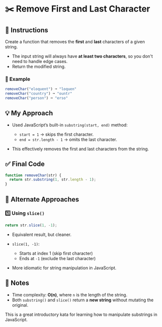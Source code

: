 # ✂️ Remove First and Last Character

## 🧾 Instructions

Create a function that removes the **first** and **last** characters of a given string.

- The input string will always have **at least two characters**, so you don't need to handle edge cases.
- Return the modified string.

### 🧪 Example

```js
removeChar("eloquent") ➞ "loquen"
removeChar("country") ➞ "ountr"
removeChar("person") ➞ "erso"
````

## 💡 My Approach

* Used JavaScript’s built-in `substring(start, end)` method:

  * `start = 1` → skips the first character.
  * `end = str.length - 1` → omits the last character.
* This effectively removes the first and last characters from the string.

## ✅ Final Code

```js
function removeChar(str) {
  return str.substring(1, str.length - 1);
}
```
## 🔁 Alternate Approaches

### 1️⃣ Using `slice()`

```js
return str.slice(1, -1);
```

* Equivalent result, but cleaner.
* `slice(1, -1)`:

  * Starts at index 1 (skip first character)
  * Ends at `-1` (exclude the last character)
* More idiomatic for string manipulation in JavaScript.

## 📌 Notes

* Time complexity: **O(n)**, where `n` is the length of the string.
* Both `substring()` and `slice()` return a **new string** without mutating the original.

This is a great introductory kata for learning how to manipulate substrings in JavaScript.